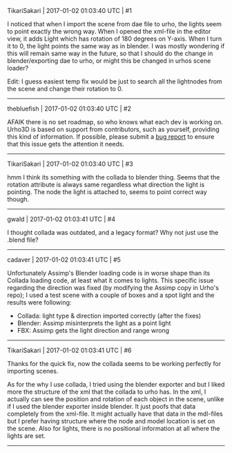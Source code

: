 TikariSakari | 2017-01-02 01:03:40 UTC | #1

I noticed that when I import the scene from dae file to urho, the lights seem to point exactly the wrong way. When I opened the xml-file in the editor view, it adds Light which has rotation of 180 degrees on Y-axis. When I turn it to 0, the light points the same way as in blender. I was mostly wondering if this will remain same way in the future, so that I should do the change in blender/exporting dae to urho, or might this be changed in urhos scene loader?

Edit: I guess easiest temp fix would be just to search all the lightnodes from the scene and change their rotation to 0.

-------------------------

thebluefish | 2017-01-02 01:03:40 UTC | #2

AFAIK there is no set roadmap, so who knows what each dev is working on. Urho3D is based on support from contributors, such as yourself, providing this kind of information. If possible, please submit a [bug report]([github.com/urho3d/Urho3D/issues](https://github.com/urho3d/Urho3D/issues)) to ensure that this issue gets the attention it needs.

-------------------------

TikariSakari | 2017-01-02 01:03:40 UTC | #3

hmm I think its something with the collada to blender thing. Seems that the rotation attribute is always same regardless what direction the light is pointing. The node the light is attached to, seems to point correct way though.

-------------------------

gwald | 2017-01-02 01:03:41 UTC | #4

I thought collada was outdated, and a legacy format?
Why not just use the .blend file?

-------------------------

cadaver | 2017-01-02 01:03:41 UTC | #5

Unfortunately Assimp's Blender loading code is in worse shape than its Collada loading code, at least what it comes to lights. This specific issue regarding the direction was fixed (by modifying the Assimp copy in Urho's repo); I used a test scene with a couple of boxes and a spot light and the results were following:

- Collada: light type & direction imported correctly (after the fixes)
- Blender: Assimp misinterprets the light as a point light
- FBX: Assimp gets the light direction and range wrong

-------------------------

TikariSakari | 2017-01-02 01:03:41 UTC | #6

Thanks for the quick fix, now the collada seems to be working perfectly for importing scenes.

As for the why I use collada, I tried using the blender exporter and but I liked more the structure of the xml that the collada to urho has. In the xml, I actually can see the position and rotation of each object in the scene, unlike if I used the blender exporter inside blender. It just poofs that data completely from the xml-file. It might actually have that data in the mdl-files but I prefer having structure where the node and model location is set on the scene. Also for lights, there is no positional information at all where the lights are set.

-------------------------

